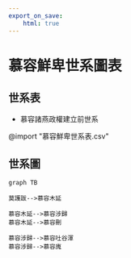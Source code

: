 ```yaml
---
export_on_save:
    html: true
---
```


# 慕容鮮卑世系圖表

## 世系表
- 慕容諸燕政權建立前世系

@import "慕容鮮卑世系表.csv"


## 世系圖


```mermaid
graph TB

莫護跋-->慕容木延

慕容木延-->慕容涉歸
慕容木延-->慕容刪

慕容涉歸-->慕容吐谷渾
慕容涉歸-->慕容廆

```